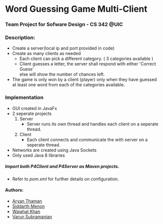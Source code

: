 # Word Guessing Game Multi-Client
### Team Project for Sofware Design - CS 342 @UIC
    
### Description:
- Create a server(local ip and port provided in code)
- Create as many clients as needed 
    - Each client can pick a different category. ( 3 categories available )
    - Client guesses a letter, the server shall respond with either 'Correct Guess'  
      else will show the number of chances left.
- The game is only won by a client (player) only when they have guessed at least 
  one word from each of the categories available.
 
### Implementation
-   GUI created in JavaFx
-   2 seperate projects 
    1. Server  
        - Server runs its own thread and handles each client on a seperate thread. 
    2. Client
        - Each client connects and communicate the with server on a seperate thread.  
-   Networks are created using Java Sockets
-   Only used Java 8 libraries
   
##### Import both P4Client and P4Server as *Maven* projects. 
- Refer to *pom.xml* for further details on configuration.


#### Authors:
* [Aryan Thaman](https://github.com/aryanthaman)
* [Siddarth Menon](https://github.com/s1ddarth)
* [Wajahat Khan](https://github.com/wajahatkhan97)
* [Varun Subramanian](https://github.com/Varun221999)
